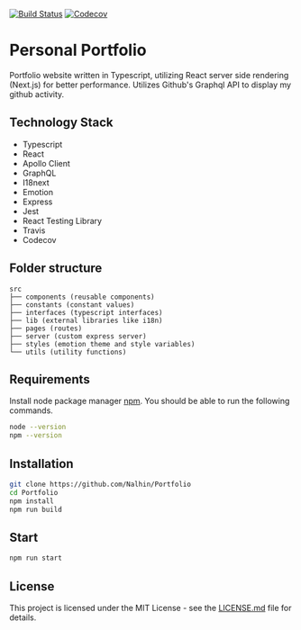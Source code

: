 [![Build Status](https://travis-ci.com/Nalhin/Portfolio.svg?branch=master)](https://travis-ci.com/Nalhin/Portfolio)
[![Codecov](https://codecov.io/gh/Nalhin/Portfolio/branch/master/graph/badge.svg)](https://codecov.io/gh/Nalhin/Portfolio)

# Personal Portfolio

Portfolio website written in Typescript, utilizing React server side rendering (Next.js) for better performance.
Utilizes Github's Graphql API to display my github activity.

## Technology Stack

* Typescript
* React
* Apollo Client
* GraphQL
* I18next
* Emotion
* Express
* Jest
* React Testing Library
* Travis
* Codecov

## Folder structure

```
src
├── components (reusable components)
├── constants (constant values)
├── interfaces (typescript interfaces)
├── lib (external libraries like i18n)
├── pages (routes)
├── server (custom express server)
├── styles (emotion theme and style variables)
└── utils (utility functions)
```

## Requirements

Install node package manager [npm](https://www.npmjs.com/).
You should be able to run the following commands.

```bash
node --version
npm --version
```

## Installation

```bash
git clone https://github.com/Nalhin/Portfolio
cd Portfolio
npm install
npm run build
```

##  Start

```bash
npm run start
```

## License

This project is licensed under the MIT License - see the [LICENSE.md](LICENSE.md) file for details.
